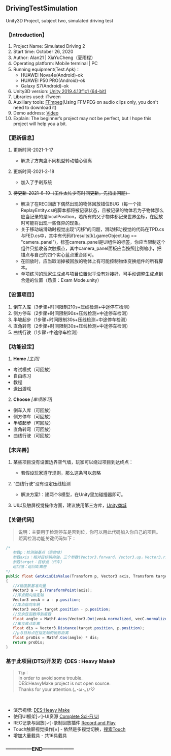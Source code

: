 ## DrivingTestSimulation
 Unity3D Project, subject two, simulated driving test


### 【Introduction】
1. Project Name: Simulated Driving 2
2. Start time: ‎October 26, 2020
3. Author: Alan21 | XiaYuCheng（夏雨程）
4. Operating platform: Mobile terminal | PC
5. Running equipment(Test.Apk)：
   - HUAWEI Nova4e(Android)-ok
   - HUAWEI P50 PRO(Android)-ok
   - Galaxy S7(Android)-ok
6. Unity3D version: [Unity 2019.4.13f1c1 (64-bit)](https://unity.cn/releases/full/2019)
7. Libraries used: iTween
8. Auxiliary tools: [FFmpeg](https://ffmpeg.org)(Using FFMPEG on audio clips only, you don't need to download it)
9. Demo address: [Video](https://www.bilibili.com/video/bv1hK4y1Q79G)
10. Explain: The beginner’s project may not be perfect, but I hope this project will help you a bit.


### 【更新信息】
1. 更新时间-2021-1-17
   - 解决了方向盘不同机型转动轴心偏离

2. 更新时间-2021-2-18
   - 加入了手刹系统

3. ~~待更新-2021-6-19（工作太忙少有时间更新，先指出问题）~~
   - 解决了在REC回放下偶然出现的物体回放错位BUG（每一个挂ReplayEntity.cs的脚本都将被记录状态，且被记录的物体若为子物体那么应当记录的是localPosition，若所有的父子物体都记录世界坐标，在回放时可能将出现一些怪异的现象。
   - 关于移动端滑动时视觉出现“闪移”的问题，滑动移动视觉的代码在TPD.cs与FED.cs中，其中有代码if(results[k].gameObject.tag == "camera_panel")，标签camera_panel是UI组件的标签，你应当限制这个组件只接收首次触摸点，其中camera_panel面板应当按照比例缩小，把锚点与自己的四个实心蓝点重合即可。
   - 在回放时，应当取消掉被回放的物体上有可能控制物体变换组件的所有脚本。
   - 单项练习的玩家生成点与项目位置似乎没有对接好，可手动调整生成点到合适的位置（场景：Exam Mode.unity）

### 【设置项目】
 1. 倒车入库（3步骤+时间限制210s+压线检测+中途停车检测）
 3. 侧方停车（2步骤+时间限制90s+压线检测+中途停车检测）　　
 4. 半坡起步（1步骤+时间限制30s+压线检测+中途停车检测）
 5. 直角转弯（2步骤+时间限制30s+压线检测+中途停车检测）
 6. 曲线行驶（1步骤+中途停车检测）


### 【功能设定】
1. **Home** *[主页]*
 - 考试模式（可回放）
 - 自由练习
 - 教程
 - 退出游戏
2. **Choose** *[单项练习]*
 - 倒车入库（可回放）
 - 侧方停车（可回放）
 - 半坡起步（可回放）
 - 直角转弯（可回放）
 - 曲线行驶（可回放）
 

### 【未完善】
1. 某些项目没有设置边界空气墙，玩家可以绕过项目到达终点：
   - 若假设玩家遵守规则，那么这条可以忽略

2. “曲线行驶”没有设定压线检测
   - 解决方案1：建两个S模型，在Unity里加碰撞器即可。

3. UI以及触屏视觉操作方面，建议使用第三方库，[Unity商城](https://assetstore.unity.com)

### 【关键代码】
> 说明：主要用于检测停车是否到位，你可以用此代码加入你自己的项目。
> 距离检测功能关键代码如下：

```c#
/*
   参数p：检测轴基点（空物体）
   参数axis：相对目标朝向轴，三个参数(Vector3.forward，Vector3.up，Vector3.right)
   参数target：目标点（汽车）
   返回值：返回距离差
*/
public float GetAxisDisValue(Transform p, Vector3 axis, Transform target)
{
   //X轴度数基准向量
   Vector3 a = p.TransformPoint(axis);
   //库点朝向指定轴
   Vector3 vecA = a - p.position;
   //库点指向车辆
   Vector3 vecC= target.position - p.position;
   //反余弦函数得到度数
   float angle = Mathf.Acos(Vector3.Dot(vecA.normalized, vecC.normalized));
   //车与库点距离
   float dis = Vector3.Distance(target.position, p.position);
   //p与目标点在指定轴的投影距离
   float proDis = Mathf.Cos(angle) * dis;
   return proDis;
}
```

### 基于此项目(DTS)开发的《DES : Heavy Make》
 > `Tip：`<br>
 > In order to avoid some trouble.<br>
 > DES:HeavyMake project is not open source.<br>
 > Thanks for your attention.(｡･ω･｡)ﾉ♡
<br>

 - 演示视频: [DES:Heavy Make](https://www.bilibili.com/video/BV1Sq4y1r7eK)
 - 使用UI框架[✓]-UI资源 [Complete Sci-Fi UI](https://assetstore.unity.com/packages/2d/gui/shift-complete-sci-fi-ui-157943)
 - REC记录与回放[✓]-录制回放插件 [Record and Play](https://assetstore.unity.com/packages/tools/animation/record-and-play-148294)
 - Touch触屏视觉操作[×] - 依然是多视觉切换，[搜索Touch](https://assetstore.unity.com/?q=touch&orderBy=1)
 - 增加大量载具 - 共16具载具

### —————END——————
